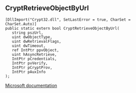 ## CryptRetrieveObjectByUrl

```
[DllImport("Crypt32.dll", SetLastError = true, CharSet = CharSet.Auto)]
public static extern bool CryptRetrieveObjectByUrl(
   string pszUrl,
   uint dwObjectType,
   uint dwRetrievalFlags,
   uint dwTimeout,
   ref IntPtr ppvObject,
   uint hAsyncRetrieve,
   IntPtr pCredentials,
   IntPtr pvVerify,
   IntPtr pCryptProv,
   IntPtr pAuxInfo
);
```

[Microsoft documentation](https://docs.microsoft.com/en-us/windows/win32/api/wincrypt/nf-wincrypt-cryptretrieveobjectbyurlw)

